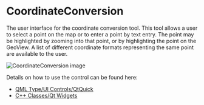 # CoordinateConversion

The user interface for the coordinate conversion tool. This tool allows a user to select a point on the map or to enter a point by text entry. The point may be highlighted by zooming into that point, or by highlighting the point on the GeoView. A list of different coordinate formats representing the same point are available to the user.

![CoordinateConversion image](https://developers.arcgis.com/qt/toolkit/api-reference/images/coordinateConversion.png)

Details on how to use the control can be found here:
- [QML Type/UI Controls/QtQuick](https://developers.arcgis.com/qt/toolkit/api-reference/qml-coordinateconversion.html)
- [C++ Classes/Qt Widgets](https://developers.arcgis.com/qt/toolkit/api-reference/esri-arcgisruntime-toolkit-coordinateconversion.html)
